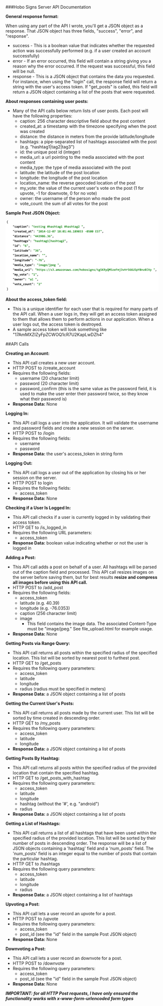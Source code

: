 ###Hobo Signs Server API Documentation

**General response format:**

When using any part of the API I wrote, you'll get a JSON object as a response. That JSON object has three fields, "success", "error", and "response".
- success - This is a boolean value that indicates whether the requested action was successfully performed (e.g. if a user created an account successfully)
- error - If an error occurred, this field will contain a string giving you a reason why the error occurred. If the request was successful, this field will be null.
- response - This is a JSON object that contains the data you requested. For instance, when using the "login" call, the response field will return a string with the user's access token. If "get_posts" is called, this field will return a JSON object containing a list of the posts that were requested.

**About responses containing user posts:**
- Many of the API calls below return lists of user posts. Each post will have the following properties:
	- caption: 256 character descriptive field about the post content
	- created_at: a timestamp with the timezone specifying when the post was created
	- distance: the distance in meters from the provide latitude/longitude
	- hashtags: a pipe-separated list of hashtags associated with the post (e.g. "hashtag1|tag2|tag3")
	- id: the unique post id (integer)
	- media_url: a url pointing to the media associated with the post content
	- media_type: the type of media associated with the post
	- latitude: the latitude of the post location
	- longitude: the longitude of the post location
	- location_name: the reverse geocoded location of the post
	- my_vote: the value of the current user's vote on the post (1 for upvote, -1 for downvote, 0 for no vote)
	- owner: the username of the person who made the post
	- vote_count: the sum of all votes for the post

**Sample Post JSON Object:**

![Image](images/post_json.png)

**About the access_token field:**
- This is a unique identifier for each user that is required for many parts of the API call. When a user logs in, they will get an access token assigned to them that allows them to perform actions in our application. When a user logs out, the access token is destroyed.
- A sample access token will look something like "17AmMXZIZyFpZCWOQ1cR7U2KapLwDZh4"

##API Calls

**Creating an Account:**
- This API call creates a new user account.
- HTTP POST to /create_account
- Requires the following fields:
	- username (20 character limit)
	- password (20 character limit)
	- password_confirm (this is the same value as the password field, it is used to make the user enter their password twice, so they know what their password is)
- **Response Data:** None

**Logging In:**
- This API call logs a user into the application. It will validate the username and password fields and create a new session on the server.
- HTTP POST to /login
- Requires the following fields:
	- username
	- password
- **Response Data:** the user's access_token in string form 

**Logging Out:**
- This API call logs a user out of the application by closing his or her session on the server.
- HTTP POST to login
- Requires the following fields:
	- access_token
- **Response Data:** None

**Checking if a User Is Logged In:**
- This API call checks if a user is currently logged in by validating their access token.
- HTTP GET to /is_logged_in
- Requires the following URL parameters:
	- access_token
- **Response Data:** boolean value indicating whether or not the user is logged in

**Adding a Post:**
- This API call adds a post on behalf of a user. All hashtags will be parsed out of the caption field and processed. This API call resizes images on the server before saving them, but for best results **resize and compress all images before using this API call.**
- HTTP POST to /add_post
- Requires the following fields:
	- access_token
	- latitude (e.g. 40.39)
	- longitude (e.g. -76.0353)
	- caption (256 character limit)
	- image
		- This field contains the image data. The associated Content-Type must be "image/jpeg." See file_upload.html for example usage.
- **Response Data:** None

**Getting Posts via Range Query:**
- This API call returns all posts within the specified radius of the specified location. This list will be sorted by nearest post to furthest post.
- HTTP GET to /get_posts
- Requires the following query parameters:
	- access_token
	- latitude
	- longitude
	- radius (radius must be specified in meters)
- **Response Data:** a JSON object containing a list of posts

**Getting the Current User's Posts:**
- This API call returns all posts made by the current user. This list will be sorted by time created in descending order.
- HTTP GET to /my_posts
- Requires the following query parameters:
	- access_token
	- latitude
	- longitude
- **Response Data:** a JSON object containing a list of posts

**Getting Posts By Hashtag:**
- This API call returns all posts within the specified radius of the provided location that contain the specified hashtag.
- HTTP GET to /get_posts_with_hashtag
- Requires the following query parameters:
	- access_token
	- latitude
	- longitude
	- hashtag (without the '#', e.g. "android")
	- radius
- **Response Data:** a JSON object containing a list of posts

**Getting a List of Hashtags:**
- This API call returns a list of all hashtags that have been used within the specified radius of the provided location. This list will be sorted by their number of posts in descending order. The response will be a list of JSON objects containing a 'hashtag' field and a 'num_posts' field. The 'num_posts' field is an integer equal to the number of posts that contain the particular hashtag.
- HTTP GET to /hashtags
- Requires the following query parameters:
	- access_token
	- latitude
	- longitude
	- radius
- **Response Data:** a JSON object containing a list of hashtags

**Upvoting a Post:**
- This API call lets a user record an upvote for a post.
- HTTP POST to /upvote
- Requires the following query parameters:
	- access_token
	- post_id (see the "id" field in the sample Post JSON object)
- **Response Data:** None

**Downvoting a Post:**
- This API call lets a user record an downvote for a post.
- HTTP POST to /downvote
- Requires the following query parameters:
	- access_token
	- post_id (see the "id" field in the sample Post JSON object)
- **Response Data:** None

***IMPORTANT: for all HTTP Post requests, I have only ensured the functionality works with x-www-form-urlencoded form types***